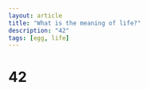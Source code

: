 ```yaml
---
layout: article
title: "What is the meaning of life?"
description: "42"
tags: [egg, life]
---
```


# 42
